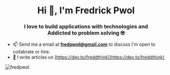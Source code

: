 
<h1 align="center">Hi 👋, I'm Fredrick Pwol</h1>
<h3 align="center"> I love to build applications with technologies and <br> Addicted to problem solving 🤓️</h3>

- 📫 Send me a email at **fredpwol@gmail.com** to discuss I'm open to collabrate or hire.
- 📝 I write articles on [https://dev.to/freddthink](https://dev.to/freddthink)

<p align="left"> <img src="https://komarev.com/ghpvc/?username=fredpwol" alt="fredpwol" /> </p>
